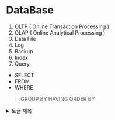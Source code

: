 DataBase
========



1. OLTP ( Online Transaction Processing )
2. OLAP ( Online Analytical Processing )
3. Data File
4. Log
5. Backup
6. Index
7. Query
* SELECT
* FROM
* WHERE
>GROUP BY
>HAVING
>ORDER BY




<details>
  
<summary>
  토글 제목
</summary>
   토글 안 내용
</details>
